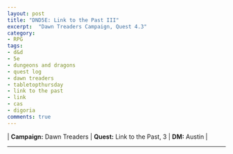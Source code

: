 ```yaml
---
layout: post
title: "DND5E: Link to the Past III"
excerpt:  "Dawn Treaders Campaign, Quest 4.3"
category:
- RPG
tags:
- d&d
- 5e
- dungeons and dragons
- quest log
- dawn treaders
- tabletopthursday
- link to the past
- link
- cas
- digoria
comments: true
---
```


| **Campaign:**  Dawn Treaders | **Quest:** Link to the Past, 3 | **DM:** Austin |

---